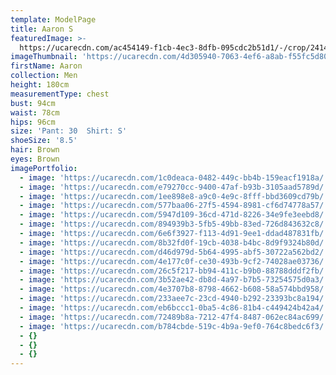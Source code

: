 ```yaml
---
template: ModelPage
title: Aaron S
featuredImage: >-
  https://ucarecdn.com/ac454149-f1cb-4ec3-8dfb-095cdc2b51d1/-/crop/2414x1279/0,0/-/preview/
imageThumbnail: 'https://ucarecdn.com/4d305940-7063-4ef6-a8ab-f55fc5d809fb/'
firstName: Aaron
collection: Men
height: 180cm
measurementType: chest
bust: 94cm
waist: 78cm
hips: 96cm
size: 'Pant: 30  Shirt: S'
shoeSize: '8.5'
hair: Brown
eyes: Brown
imagePortfolio:
  - image: 'https://ucarecdn.com/1c0deaca-0482-449c-bb4b-159eacf1918a/'
  - image: 'https://ucarecdn.com/e79270cc-9400-47af-b93b-3105aad5789d/'
  - image: 'https://ucarecdn.com/1ee898e8-a9c0-4e9c-8fff-bbd3609cd79b/'
  - image: 'https://ucarecdn.com/577baa06-27f5-4594-8981-cf6d74778a57/'
  - image: 'https://ucarecdn.com/5947d109-36cd-471d-8226-34e9fe3eebd8/'
  - image: 'https://ucarecdn.com/894939b3-5fb5-49bb-83ed-726d843632c8/'
  - image: 'https://ucarecdn.com/6e6f3927-f113-4d91-9ee1-ddad487831fb/'
  - image: 'https://ucarecdn.com/8b32fd0f-19cb-4038-b4bc-8d9f9324b80d/'
  - image: 'https://ucarecdn.com/d46d979d-5b64-4995-abf5-30722a562bd2/'
  - image: 'https://ucarecdn.com/4e177c0f-ce30-493b-9cf2-74028ae03736/'
  - image: 'https://ucarecdn.com/26c5f217-bb94-411c-b9b0-88788dddf2fb/'
  - image: 'https://ucarecdn.com/3b52ae42-db8d-4a97-b7b5-73254575d0a3/'
  - image: 'https://ucarecdn.com/4e3707b8-8798-4662-b608-58a574bbd958/'
  - image: 'https://ucarecdn.com/233aee7c-23cd-4940-b292-23393bc8a194/'
  - image: 'https://ucarecdn.com/eb6bccc1-0ba5-4c86-81b4-c449424b42a4/'
  - image: 'https://ucarecdn.com/72489b8a-7212-47f4-8487-062ec84ac699/'
  - image: 'https://ucarecdn.com/b784cbde-519c-4b9a-9ef0-764c8bedc6f3/'
  - {}
  - {}
  - {}
---
```



